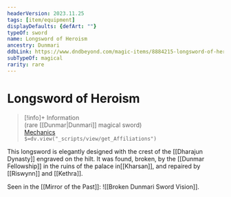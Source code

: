 ```yaml
---
headerVersion: 2023.11.25
tags: [item/equipment]
displayDefaults: {defArt: ""}
typeOf: sword
name: Longsword of Heroism
ancestry: Dunmari
ddbLink: https://www.dndbeyond.com/magic-items/8884215-longsword-of-heroism
subTypeOf: magical
rarity: rare
---
```

# Longsword of Heroism
>[!info]+ Information  
> (rare [[Dunmar|Dunmari]] magical sword)  
> [Mechanics](https://www.dndbeyond.com/magic-items/8884215-longsword-of-heroism)  
> `$=dv.view("_scripts/view/get_Affiliations")`

This longsword is elegantly designed with the crest of the [[Dharajun Dynasty]] engraved on the hilt. It was found, broken, by the [[Dunmar Fellowship]] in the ruins of the palace in[[Kharsan]], and repaired by [[Riswynn]] and [[Kethra]]. 

Seen in the [[Mirror of the Past]]: 
![[Broken Dunmari Sword Vision]]. 
